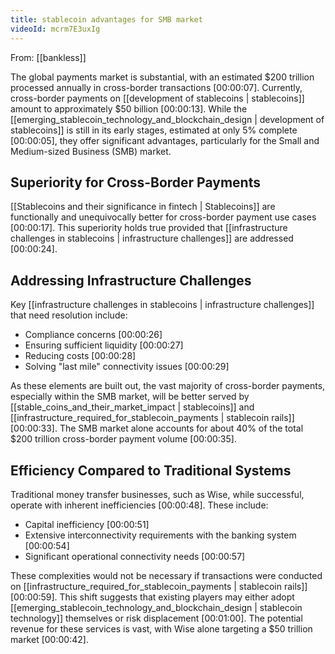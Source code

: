 ```yaml
---
title: stablecoin advantages for SMB market
videoId: mcrm7E3uxIg
---
```


From: [[bankless]] <br/> 

The global payments market is substantial, with an estimated $200 trillion processed annually in cross-border transactions <a class="yt-timestamp" data-t="00:00:07">[00:00:07]</a>. Currently, cross-border payments on [[development of stablecoins | stablecoins]] amount to approximately $50 billion <a class="yt-timestamp" data-t="00:00:13">[00:00:13]</a>. While the [[emerging_stablecoin_technology_and_blockchain_design | development of stablecoins]] is still in its early stages, estimated at only 5% complete <a class="yt-timestamp" data-t="00:00:05">[00:00:05]</a>, they offer significant advantages, particularly for the Small and Medium-sized Business (SMB) market.

## Superiority for Cross-Border Payments

[[Stablecoins and their significance in fintech | Stablecoins]] are functionally and unequivocally better for cross-border payment use cases <a class="yt-timestamp" data-t="00:00:17">[00:00:17]</a>. This superiority holds true provided that [[infrastructure challenges in stablecoins | infrastructure challenges]] are addressed <a class="yt-timestamp" data-t="00:00:24">[00:00:24]</a>.

## Addressing Infrastructure Challenges

Key [[infrastructure challenges in stablecoins | infrastructure challenges]] that need resolution include:
*   Compliance concerns <a class="yt-timestamp" data-t="00:00:26">[00:00:26]</a>
*   Ensuring sufficient liquidity <a class="yt-timestamp" data-t="00:00:27">[00:00:27]</a>
*   Reducing costs <a class="yt-timestamp" data-t="00:00:28">[00:00:28]</a>
*   Solving "last mile" connectivity issues <a class="yt-timestamp" data-t="00:00:29">[00:00:29]</a>

As these elements are built out, the vast majority of cross-border payments, especially within the SMB market, will be better served by [[stable_coins_and_their_market_impact | stablecoins]] and [[infrastructure_required_for_stablecoin_payments | stablecoin rails]] <a class="yt-timestamp" data-t="00:00:33">[00:00:33]</a>. The SMB market alone accounts for about 40% of the total $200 trillion cross-border payment volume <a class="yt-timestamp" data-t="00:00:35">[00:00:35]</a>.

## Efficiency Compared to Traditional Systems

Traditional money transfer businesses, such as Wise, while successful, operate with inherent inefficiencies <a class="yt-timestamp" data-t="00:00:48">[00:00:48]</a>. These include:
*   Capital inefficiency <a class="yt-timestamp" data-t="00:00:51">[00:00:51]</a>
*   Extensive interconnectivity requirements with the banking system <a class="yt-timestamp" data-t="00:00:54">[00:00:54]</a>
*   Significant operational connectivity needs <a class="yt-timestamp" data-t="00:00:57">[00:00:57]</a>

These complexities would not be necessary if transactions were conducted on [[infrastructure_required_for_stablecoin_payments | stablecoin rails]] <a class="yt-timestamp" data-t="00:00:59">[00:00:59]</a>. This shift suggests that existing players may either adopt [[emerging_stablecoin_technology_and_blockchain_design | stablecoin technology]] themselves or risk displacement <a class="yt-timestamp" data-t="00:01:00">[00:01:00]</a>. The potential revenue for these services is vast, with Wise alone targeting a $50 trillion market <a class="yt-timestamp" data-t="00:00:42">[00:00:42]</a>.